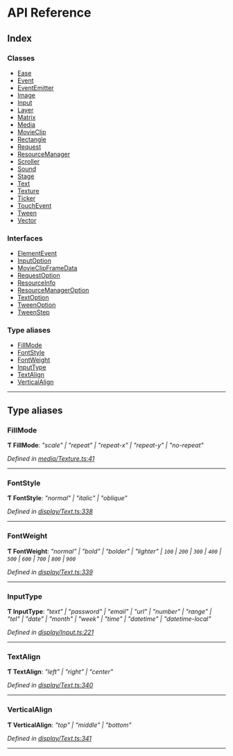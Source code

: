 
#  API Reference

## Index

### Classes

* [Ease](classes/ease.md)
* [Event](classes/event.md)
* [EventEmitter](classes/eventemitter.md)
* [Image](classes/image.md)
* [Input](classes/input.md)
* [Layer](classes/layer.md)
* [Matrix](classes/matrix.md)
* [Media](classes/media.md)
* [MovieClip](classes/movieclip.md)
* [Rectangle](classes/rectangle.md)
* [Request](classes/request.md)
* [ResourceManager](classes/resourcemanager.md)
* [Scroller](classes/scroller.md)
* [Sound](classes/sound.md)
* [Stage](classes/stage.md)
* [Text](classes/text.md)
* [Texture](classes/texture.md)
* [Ticker](classes/ticker.md)
* [TouchEvent](classes/touchevent.md)
* [Tween](classes/tween.md)
* [Vector](classes/vector.md)

### Interfaces

* [ElementEvent](interfaces/elementevent.md)
* [InputOption](interfaces/inputoption.md)
* [MovieClipFrameData](interfaces/movieclipframedata.md)
* [RequestOption](interfaces/requestoption.md)
* [ResourceInfo](interfaces/resourceinfo.md)
* [ResourceManagerOption](interfaces/resourcemanageroption.md)
* [TextOption](interfaces/textoption.md)
* [TweenOption](interfaces/tweenoption.md)
* [TweenStep](interfaces/tweenstep.md)

### Type aliases

* [FillMode](#fillmode)
* [FontStyle](#fontstyle)
* [FontWeight](#fontweight)
* [InputType](#inputtype)
* [TextAlign](#textalign)
* [VerticalAlign](#verticalalign)

---

## Type aliases

<a id="fillmode"></a>

###  FillMode

**Ƭ FillMode**: *"scale" \| "repeat" \| "repeat-x" \| "repeat-y" \| "no-repeat"*

*Defined in [media/Texture.ts:41](https://github.com/Lanfei/playable.js/blob/76571fa/src/media/Texture.ts#L41)*

___
<a id="fontstyle"></a>

###  FontStyle

**Ƭ FontStyle**: *"normal" \| "italic" \| "oblique"*

*Defined in [display/Text.ts:338](https://github.com/Lanfei/playable.js/blob/76571fa/src/display/Text.ts#L338)*

___
<a id="fontweight"></a>

###  FontWeight

**Ƭ FontWeight**: *"normal" \| "bold" \| "bolder" \| "lighter" \| `100` \| `200` \| `300` \| `400` \| `500` \| `600` \| `700` \| `800` \| `900`*

*Defined in [display/Text.ts:339](https://github.com/Lanfei/playable.js/blob/76571fa/src/display/Text.ts#L339)*

___
<a id="inputtype"></a>

###  InputType

**Ƭ InputType**: *"text" \| "password" \| "email" \| "url" \| "number" \| "range" \| "tel" \| "date" \| "month" \| "week" \| "time" \| "datetime" \| "datetime-local"*

*Defined in [display/Input.ts:221](https://github.com/Lanfei/playable.js/blob/76571fa/src/display/Input.ts#L221)*

___
<a id="textalign"></a>

###  TextAlign

**Ƭ TextAlign**: *"left" \| "right" \| "center"*

*Defined in [display/Text.ts:340](https://github.com/Lanfei/playable.js/blob/76571fa/src/display/Text.ts#L340)*

___
<a id="verticalalign"></a>

###  VerticalAlign

**Ƭ VerticalAlign**: *"top" \| "middle" \| "bottom"*

*Defined in [display/Text.ts:341](https://github.com/Lanfei/playable.js/blob/76571fa/src/display/Text.ts#L341)*

___

